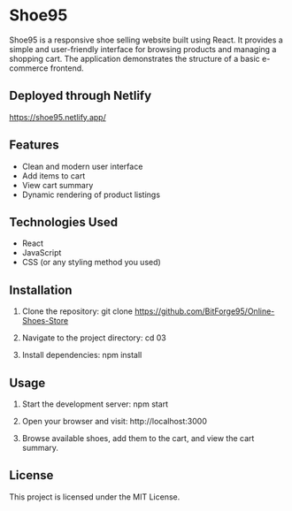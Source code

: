 # Shoe95

Shoe95 is a responsive shoe selling website built using React. It provides a simple and user-friendly interface for browsing products and managing a shopping cart. The application demonstrates the structure of a basic e-commerce frontend.

## Deployed through Netlify

https://shoe95.netlify.app/

## Features

- Clean and modern user interface
- Add items to cart
- View cart summary
- Dynamic rendering of product listings

## Technologies Used

- React
- JavaScript
- CSS (or any styling method you used)

## Installation

1. Clone the repository:
git clone https://github.com/BitForge95/Online-Shoes-Store

2. Navigate to the project directory:
cd 03

3. Install dependencies:
npm install

## Usage

1. Start the development server:
npm start


2. Open your browser and visit:
http://localhost:3000

3. Browse available shoes, add them to the cart, and view the cart summary.

## License

This project is licensed under the MIT License.

